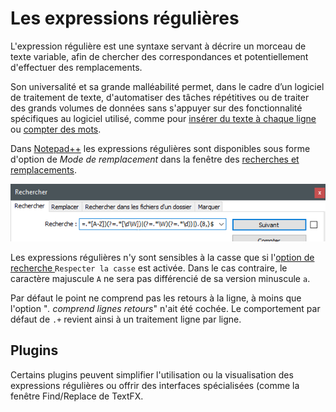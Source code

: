 # Les expressions régulières

L'expression régulière est une syntaxe servant à décrire un morceau de texte variable, afin de chercher des correspondances et potentiellement d'effectuer des remplacements.

Son universalité et sa grande malléabilité permet, dans le cadre d’un logiciel de traitement de texte, d'automatiser des tâches répétitives ou de traiter des grands volumes de données sans s'appuyer sur des fonctionnalité spécifiques au logiciel utilisé, comme pour [insérer du texte à chaque ligne](inserer-du-texte.md#avec-des-expressions-regulieres) ou [compter des mots](compter.md#avec-des-expressions-regulieres).

<PagesList match="/expressions-regulieres/."/>

Dans [Notepad++](notepad-plus-plus.md) les expressions régulières sont disponibles sous forme d'option de *Mode de remplacement* dans la fenêtre des [recherches et remplacements](recherches-et-remplacements.md).

![Fenêtre de recherche avec expression régulière](../images/npp_find-regex.png)

Les expressions régulières n'y sont sensibles à la casse que si l'[option de recherche ](recherches-et-remplacements.md#options-de-recherche) `Respecter la casse` est activée. Dans le cas contraire, le caractère majuscule `A` ne sera pas différencié de sa version minuscule `a`.

Par défaut le point ne comprend pas les retours à la ligne, à moins que l'option "*. comprend lignes retours*" n'ait été cochée. Le comportement par défaut de `.+` revient ainsi à un traitement ligne par ligne.

## Plugins

Certains plugins peuvent simplifier l'utilisation ou la visualisation des expressions régulières ou offrir des interfaces spécialisées (comme la fenêtre Find/Replace de TextFX.

<PluginList :columns="{name: 'Plugin', desc: 'Description', date: 'Création'}" tag="expreg"/>